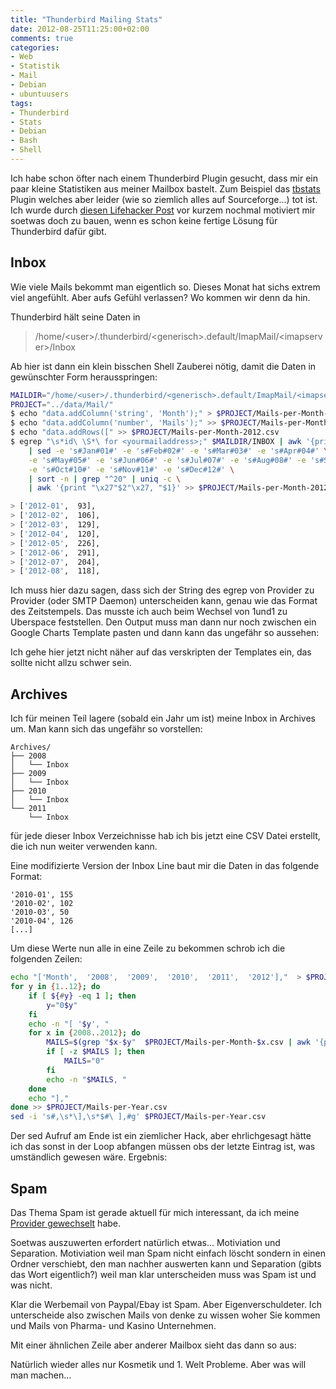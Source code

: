 ```yaml
---
title: "Thunderbird Mailing Stats"
date: 2012-08-25T11:25:00+02:00
comments: true
categories:
- Web
- Statistik
- Mail
- Debian
- ubuntuusers
tags:
- Thunderbird
- Stats
- Debian
- Bash
- Shell
---
```


Ich habe schon öfter nach einem Thunderbird Plugin gesucht, dass mir ein
paar kleine Statistiken aus meiner Mailbox bastelt. Zum Beispiel das
[tbstats](http://tbstats.sourceforge.net/) Plugin welches aber leider (wie
so ziemlich alles auf Sourceforge...) tot ist. Ich wurde durch
[diesen Lifehacker Post](http://www.lifehacker.com.au/2012/03/what-lessons-could-you-learn-if-you-had-analytics-for-your-life/)
vor kurzem nochmal motiviert mir soetwas doch zu bauen, wenn es schon keine
fertige Lösung für Thunderbird dafür gibt.

## Inbox

Wie viele Mails bekommt man eigentlich so. Dieses Monat hat sichs extrem
viel angefühlt. Aber aufs Gefühl verlassen? Wo kommen wir denn da hin.

Thunderbird hält seine Daten in

> /home/&lt;user&gt;/.thunderbird/&lt;generisch&gt;.default/ImapMail/&lt;imapserver&gt;/Inbox

Ab hier ist dann ein klein bisschen Shell Zauberei nötig, damit die Daten
in gewünschter Form herausspringen:

``` bash
MAILDIR="/home/<user>/.thunderbird/<generisch>.default/ImapMail/<imapserver>/Inbox"
PROJECT="../data/Mail/"
$ echo "data.addColumn('string', 'Month');" > $PROJECT/Mails-per-Month-2012.csv
$ echo "data.addColumn('number', 'Mails');" >> $PROJECT/Mails-per-Month-2012.csv
$ echo "data.addRows([" >> $PROJECT/Mails-per-Month-2012.csv
$ egrep "\s*id\ \S*\ for <yourmailaddress>;" $MAILDIR/INBOX | awk '{print $8"-"$7 }' \
    | sed -e 's#Jan#01#' -e 's#Feb#02#' -e 's#Mar#03#' -e 's#Apr#04#' \
    -e 's#May#05#' -e 's#Jun#06#' -e 's#Jul#07#' -e 's#Aug#08#' -e 's#Sep#09#' \
    -e 's#Oct#10#' -e 's#Nov#11#' -e 's#Dec#12#' \
    | sort -n | grep "^20" | uniq -c \
    | awk '{print "\x27"$2"\x27, "$1}' >> $PROJECT/Mails-per-Month-2012.csv

> ['2012-01',  93],
> ['2012-02',  106],
> ['2012-03',  129],
> ['2012-04',  120],
> ['2012-05',  226],
> ['2012-06',  291],
> ['2012-07',  204],
> ['2012-08',  118],
```

Ich muss hier dazu sagen, dass sich der String des egrep von Provider zu
Provider (oder SMTP Daemon) unterscheiden kann, genau wie das Format des
Zeitstempels. Das musste ich auch beim Wechsel von 1und1 zu Uberspace
feststellen. Den Output muss man dann nur noch zwischen ein Google Charts
Template pasten und dann kann das ungefähr so aussehen:

<script type="text/javascript" src="https://www.google.com/jsapi"></script>
<script type="text/javascript">
google.load("visualization", "1", {packages:["corechart"]});
google.setOnLoadCallback(drawChart);
function drawChart() {
var data = new google.visualization.DataTable();
data.addColumn('string', 'Month');
data.addColumn('number', 'Mails');
data.addRows([
['2012-01',  93],
['2012-02',  106],
['2012-03',  129],
['2012-04',  120],
['2012-05',  226],
['2012-06',  291],
['2012-07',  204],
['2012-08',  118],
]);

var options = {
height: 500,
title: 'Mails per Month' ,
};

var chart = new google.visualization.ColumnChart(document.getElementById('colchart6_div'));
chart.draw(data, options);
}
</script>
<div id="colchart6_div"></div>

Ich gehe hier jetzt nicht näher auf das verskripten der Templates ein, das
sollte nicht allzu schwer sein.

## Archives

Ich für meinen Teil lagere (sobald ein Jahr um ist) meine Inbox in Archives um.
Man kann sich das ungefähr so vorstellen:

```
Archives/
├── 2008
│   └── Inbox
├── 2009
│   └── Inbox
├── 2010
│   └── Inbox
└── 2011
    └── Inbox
```

für jede dieser Inbox Verzeichnisse hab ich bis jetzt eine CSV Datei
erstellt, die ich nun weiter verwenden kann.


Eine modifizierte Version der Inbox Line baut mir die Daten in das folgende
Format:

```
'2010-01', 155
'2010-02', 102
'2010-03', 50
'2010-04', 126
[...]
```

Um diese Werte nun alle in eine Zeile zu bekommen schrob ich
die folgenden Zeilen:

``` bash
echo "['Month',  '2008',  '2009',  '2010',  '2011',  '2012'],"  > $PROJECT/Mails-per-Year.csv
for y in {1..12}; do
    if [ ${#y} -eq 1 ]; then
        y="0$y"
    fi
    echo -n "[ '$y', "
    for x in {2008..2012}; do
        MAILS=$(grep "$x-$y"  $PROJECT/Mails-per-Month-$x.csv | awk '{print $2}')
        if [ -z $MAILS ]; then
            MAILS="0"
        fi
        echo -n "$MAILS, "
    done
    echo "],"
done >> $PROJECT/Mails-per-Year.csv
sed -i 's#,\s*\],\s*$#\ ],#g' $PROJECT/Mails-per-Year.csv
```

Der sed Aufruf am Ende ist ein ziemlicher Hack, aber ehrlichgesagt hätte ich das sonst in
der Loop abfangen müssen obs der letzte Eintrag ist, was umständlich gewesen wäre. Ergebnis:

<script type="text/javascript">
google.load("visualization", "1", {packages:["corechart"]});
google.setOnLoadCallback(drawChart);
function drawChart() {
var data = google.visualization.arrayToDataTable([
['Month',  '2008',  '2009',  '2010',  '2011',  '2012'],
['01',  0,  0,  155,  105,  93],
['02',  0,  0,  102,  89,  106],
['03',  0,  0,  50,  104,  129],
['04',  0,  13,  126,  75,  120],
['05',  0,  30,  130,  146,  226],
['06',  0,  56,  102,  117,  291],
['07',  0,  48,  86,  99,  204],
['08',  0,  49,  131,  125,  118],
['09',  0,  135,  80,  166,  0],
['10',  2,  136,  154,  126,  0],
['11',  2,  157,  119,  123,  0],
['12',  4,  111,  95,  104,  0],
]);
var options = {
height: 500,
title: 'Mails per Year' ,
};

var chart = new google.visualization.LineChart(document.getElementById('chart3_div'));
chart.draw(data, options);
}
</script>
<div id="chart3_div"></div>

## Spam

Das Thema Spam ist gerade aktuell für mich interessant, da ich meine
[Provider gewechselt](/blog/2012/08/17/ich-wechselte-zu-uberspace-dot-de/)
habe.

Soetwas auszuwerten erfordert natürlich etwas... Motiviation und
Separation.  Motiviation weil man Spam nicht einfach löscht sondern in
einen Ordner verschiebt, den man nachher auswerten kann und Separation
(gibts das Wort eigentlich?) weil man klar unterscheiden muss was Spam ist
und was nicht.

Klar die Werbemail von Paypal/Ebay  ist Spam. Aber Eigenverschuldeter. Ich
unterscheide also zwischen Mails von denke zu wissen woher Sie kommen und
Mails von Pharma- und Kasino Unternehmen.

Mit einer ähnlichen Zeile aber anderer Mailbox sieht das dann so aus:

<script type="text/javascript">
google.load("visualization", "1", {packages:["corechart"]});
google.setOnLoadCallback(drawChart);
function drawChart() {
var data = google.visualization.arrayToDataTable([
['Month',  'Spam'],
['2009-05',  23],
['2009-06',  35],
['2009-07',  24],
['2009-08',  29],
['2009-09',  37],
['2009-10',  17],
['2009-11',  1],
['2009-12',  12],
['2010-01',  4],
['2010-02',  5],
['2010-03',  12],
['2010-04',  21],
['2010-05',  2],
['2010-06',  9],
['2010-07',  12],
['2010-08',  20],
['2010-09',  30],
['2010-10',  38],
['2010-11',  34],
['2010-12',  44],
['2011-01',  25],
['2011-02',  5],
['2011-03',  3],
['2011-04',  35],
['2011-05',  41],
['2011-06',  49],
['2011-07',  29],
['2011-08',  29],
['2011-09',  20],
['2011-10',  17],
['2011-11',  20],
['2011-12',  34],
['2012-01',  21],
['2012-02',  30],
['2012-03',  32],
['2012-04',  20],
['2012-05',  55],
['2012-06',  59],
['2012-07',  38],
['2012-08',  33],
]);
var options = {
height: 500,
title: 'Recieved Spam',
};

var chart = new
google.visualization.LineChart(document.getElementById('chart2_div'));
chart.draw(data,
options);
}
</script>
<div id="chart2_div"></div>

Natürlich wieder alles nur Kosmetik und 1. Welt Probleme. Aber was will man
machen...
